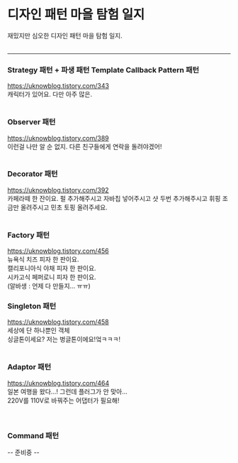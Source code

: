 # 디자인 패턴 마을 탐험 일지

재밌지만 심오한 디자인 패턴 마을 탐험 일지.
<br>
<br>

---

### Strategy 패턴 + 파생 패턴 Template Callback Pattern 패턴 <br>

https://uknowblog.tistory.com/343 <br>
캐릭터가 있어요. 다만 아주 많은. <br>
<br>

### Observer 패턴 <br>

https://uknowblog.tistory.com/389 <br>
이런걸 나만 알 순 없지. 다른 친구들에게 연락을 돌려야겠어! <br>
<br>

### Decorator 패턴 <br>

https://uknowblog.tistory.com/392 <br>
카페라떼 한 잔이요. 펄 추가해주시고 자바칩 넣어주시고 샷 두번 추가해주시고 휘핑 조금만 올려주시고 민초 토핑 올려주세요. <br>
<br>

### Factory 패턴 <br>

https://uknowblog.tistory.com/456 <br>
뉴욕식 치즈 피자 한 판이요.<br>
캘리포니아식 야채 피자 한 판이요.<br>
시카고식 페퍼로니 피자 한 판이요. <br>
(알바생 : 언제 다 만들지... ㅠㅠ) <br>

### Singleton 패턴 <br>

https://uknowblog.tistory.com/458 <br>
세상에 단 하나뿐인 객체 <br>
싱글톤이세요? 저는 벙글톤이에요!엌ㅋㅋㅋ! <br>
<br>

### Adaptor 패턴 <br>
https://uknowblog.tistory.com/464 <br>
일본 여행을 왔다...! 그런데 플러그가 안 맞아... <br>
220V를 110V로 바꿔주는 어댑터가 필요해! <br>\
<br>

### Command 패턴 <br>

-- 준비중 -- <br>